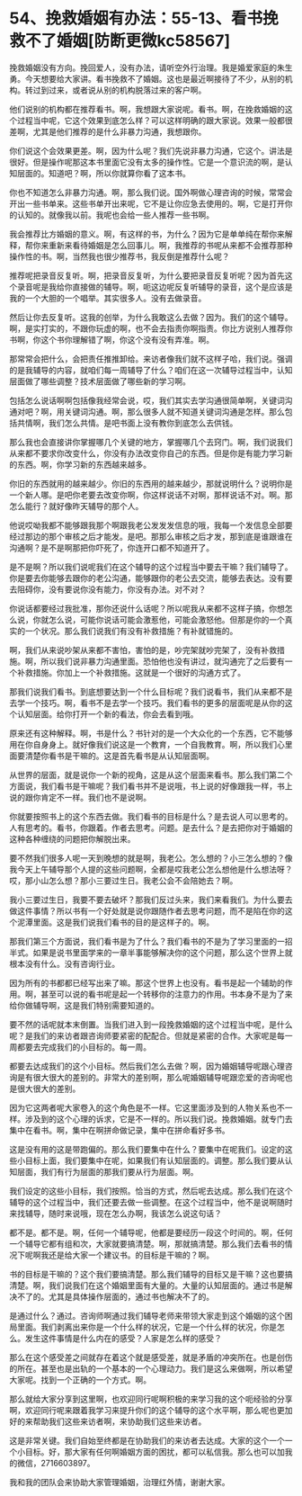# 54、挽救婚姻有办法：55-13、看书挽救不了婚姻[防断更微kc58567]

挽救婚姻没有方向。挽回爱人，没有办法，请听空外行治理。我是婚爱家庭的朱生勇。今天想要给大家讲。看书挽救不了婚姻。这也是最近啊接待了不少，从别的机构。转过到过来，或者说从别的机构脱落过来的客户啊。

他们说别的机构都在推荐看书。啊，我想跟大家说呢。看书。啊，在挽救婚姻的这个过程当中呢，它这个效果到底怎么样？可以这样明确的跟大家说。效果一般都很差啊，尤其是他们推荐的是什么非暴力沟通，我想跟你。

你们说这个会效果更差。啊，因为什么呢？我们先说非暴力沟通，它这个。讲法是很好。但是操作呢那这本书里面它没有太多的操作性。它是一个意识流的啊，是认知层面的。知道吧？啊，所以你就算你看了这本书。

你也不知道怎么非暴力沟通。啊，那么我们说。国外啊做心理咨询的时候，常常会开出一些书单来。这些书单开出来呢，它不是让你应急去使用的。啊，它是打开你的认知的。就像我以前。我呢也会给一些人推荐一些书啊。

我会推荐比方婚姻的意义。啊，有这样的书，为什么？因为它是单单纯在帮你来解释，帮你来重新来看待婚姻是怎么回事儿。啊，我推荐的书呢从来都不会推荐那种操作性的书。啊，当然我也很少推荐书，我反倒是推荐什么呢？

推荐呢把录音反复听。啊，把录音反复听，为什么要把录音反复听呢？因为首先这个录音呢是我给你直接做的辅导。啊，呃这边呢反复听辅导的录音，这个是应该是我的一个大胆的一个唱举。其实很多人。没有去做录音。

然后让你去反复听。这我的创举，为什么我敢这么去做？因为。我们的这个辅导。啊，是实打实的，不跟你玩虚的啊，也不会去指责你啊指责。你比方说别人推荐你书啊，你这个书你理解错了啊，你这个没有没有弄准。啊。

那常常会把什么，会把责任推推卸给。来访者像我们就不这样子哈，我们说。强调的是我辅导的内容，就咱们每一周辅导了什么？咱们在这一次辅导过程当中，认知层面做了哪些调整？技术层面做了哪些新的学习啊。

包括怎么说话啊啊包括像我经常会说，哎，我们其实去学沟通很简单啊，关键词沟通对吧？啊，用关键词沟通。啊，那么很多人就不知道关键词沟通是怎样。那么包括共情啊，我们怎么共情。是吧书面上没有教你到底怎么去供钱。

那么我也会直接讲你掌握哪几个关键的地方，掌握哪几个去窍门。啊，我们说我们从来都不要求你改变什么，你没有办法改变你自己的东西。但是你是有能力学习新的东西。啊，你学习新的东西越来越多。

你旧的东西就用的越来越少。你旧的东西用的越来越少，那就说明什么？说明你是一个新人哪。是吧你老要去改变你啊，你这样说话不对啊，那样说话不对。啊。那怎么能行？就好像昨天辅导的那个人。

他说哎呦我都不能够跟我那个啊跟我老公发发发信息的哦，我每一个发信息全部要经过那边的那个审核之后才能发。是吧。那那么审核之后才发，那到底是谁跟谁在沟通啊？是不是啊那把你吓死了，你连开口都不知道开了。

是不是啊？所以我们说呢我们在这个辅导的这个过程当中要去干嘛？我们辅导了。你是要去你能够去跟你的老公沟通，能够跟你的老公去交流，能够去表达。没有要去阻碍你，没有要说你没有能力，你没有办法。对不对？

你说话都要经过我批准，那你还说什么话呢？所以呢我从来都不这样子搞，你想怎么说，你就怎么说，可能你说话可能会激惹他，可能会激怒他。但那是你的一个真实的一个状况。那么我们说我们有没有补救措施？有补就错施的。

啊，我们从来说吵架从来都不害怕，害怕的是，吵完架就吵完架了，没有补救措施。啊，所以我们说非暴力沟通里面。恐怕他也没有讲过，就沟通完了之后要有一个补救措施。你加上一个补救措施。这就是一个很好的沟通方式了。

那我们说我们看书。到底想要达到一个什么目标呢？我们说看书，我们从来都不是去学一个技巧。啊，看书不是去学一个技巧。我们看书的更多的层面呢是从你的这个认知层面。给你打开一个新的看法，你会去看到哦。

原来还有这种解释。啊，书是什么？书针对的是一个大众化的一个东西，它不能够用在你自身身上。就好像我们说这是一个教育，一个自我教育。啊，所以我们心里面要清楚你看书是干嘛的。这是首先看书是从认知层面啊。

从世界的层面，就是说你一个新的视角，这是从这个层面来看书。那么我们第二个方面说，我们看书是干嘛呢？我们看书并不是说哦，书上说的好像跟我一样，书上说的跟你肯定不一样。我们也不是说啊。

你就要按照书上的这个东西去做。我们看书的目标是什么？是去说人可以思考的。人有思考的。看书，你跟着。作者去思考。问题。是去什么？是去把你对于婚姻的这种各种缠绕的问题把你解脱出来。

要不然我们很多人呢一天到晚想的就是啊，我老公。怎么想的？小三怎么想的？像我今天上午辅导那个人提的这些问题啊，全都是哎我老公怎么想他是什么想法呀？哎，那小山怎么想？那小三要过生日。我老公会不会陪她去？啊。

我小三要过生日，我要不要去破坏？那我们反过头来，我们来看我们。为什么要去做这件事情？所以书有一个好处就是说你跟随作者去思考问题，而不是陷在你的这个泥潭里面。这是我们说我们看书的目的是这样子的。啊。

那我们第三个方面说，我们看书是为了什么？我们看书的不是为了学习里面的一招半式。如果是说书里面学来的一章半事能够解决你的这个问题，那么这个世界上就根本没有什么。没有咨询行业。

因为所有的书都都已经写出来了嘛。那这个世界上也没有。看书是起一个辅助的作用。啊，甚至可以说的看书呢是起一个转移你的注意力的作用。书本身不是为了来给你做辅导啊，这是我们特别需要知道的。

要不然的话呢就本末倒置。当我们进入到一段挽救婚姻的这个过程当中呢，是什么呢？是我们的来访者跟咨询师要紧密的配配合。但就是紧密的合作。大家呢是每一周都要去完成我们的小目标的。每一周。

都要去达成我们的这个小目标。然后我们怎么去做？啊，因为婚姻辅导呢跟心理咨询是有很大很大的差别的。非常大的差别啊，那么呢婚姻辅导呢跟恋爱的咨询呢也是很大很大的差别。

因为它这两者呢大家卷入的这个角色是不一样。它这里面涉及到的人物关系也不一样。涉及到的这个心理的诉求，它是不一样的。所以我们说。挽救婚姻。就专门去集中在看书。啊，集中在啊拼命做记录，集中在拼命看好多书。

这是没有用的这是带跑偏的。那么我们要集中在什么？要集中在呢我们。设定的这些小目标上面，我们要集中在呢，如果我们有认知层面的。调整。那么我们要从认知层面，我们有行为层面的那我们要从行为层面。啊。

我们设定的这些小目标，我们按照。恰当的方式，然后呢去达成。那么我们在这个辅导的这个过程当中，我们还要去做一些调整。在这个过程当中，他不是说啊随时来找辅导，随时来说哦，现在怎么办啊，我该怎么说这句话？

都不是。都不是。啊，任何一个辅导呢，他都是要经历一段这个时间的。啊，任何一个辅导它都有组和次，大家就要搞清楚。啊，那就搞清楚。那么我们去看书的情况下呢啊我还是给大家一个建议书。的目标是干嘛的？啊。

书的目标是干嘛的？这个我们要搞清楚。那么我们辅导的目标又是干嘛？这也要搞清楚。啊，我们说我们在这个婚姻里面有大量的。大量的认知层面的。通过书是解决不了的。尤其是具体操作层面的，通过书也解决不了的。

是通过什么？通过。咨询师啊通过我们辅导老师来带领大家走到这个婚姻的这个困局里面。我们剥离出来你是一个什么样的状况，它是一个什么样的状况，你是怎么。发生这件事情是什么内在的感受？人家是怎么样的感受？

那么在这个感受差之间就存在着这个就是感受差，就是矛盾的冲突所在。也是创伤的所在。甚至也是出轨的一个基本的一个心理动力。我们是这么来做啊，所以希望大家呢。找到一个正确的一个方式。啊。

那么就给大家分享到这里啊，也欢迎同行呢啊积极的来学习我的这个呃经验的分享啊，欢迎同行呢来跟着我学习来提升你们的这个辅导的这个水平啊，那么呢也更加好的来帮助我们这些来访者啊，来协助我们这些来访者。

这是非常关键。我们自始至终都是在协助我们的来访者去达成。大家的这个一个一个小目标。好，那大家有任何啊婚姻方面的困扰，都可以私信我。那么也可以加我的微信，2716603897。

我和我的团队会来协助大家管理婚姻，治理红外情，谢谢大家。